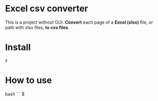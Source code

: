 # Excel csv converter
This is a project without GUI. 
**Convert** each page of a **Excel (xlsx)** file, or path with xlsx files, **to cvs files**.

# Install
``` bash
$
```


# How to use

bash ```
$
```
